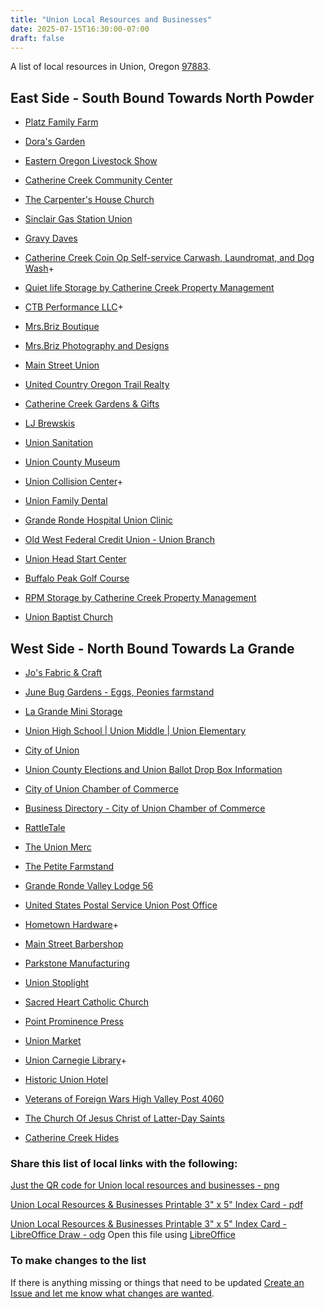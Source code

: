 ```yaml
---
title: "Union Local Resources and Businesses"
date: 2025-07-15T16:30:00-07:00
draft: false 
---
```


A list of local resources in Union, Oregon [97883](https://www.unitedstateszipcodes.org/97883/).

## East Side - South Bound Towards North Powder

- [Platz Family Farm](https://www.platzfamilyfarm.com/)

- [Dora's Garden](https://www.dorasgarden.com/)

- [Eastern Oregon Livestock Show](https://www.easternoregonlivestockshow.com/)

- [Catherine Creek Community Center](https://www.catherinecreekcommunitycenter.com/)

- [The Carpenter's House Church](https://www.catherinecreekcommunitycenter.com/event-list)

- [Sinclair Gas Station Union](https://stations.sinclairoil.com/or/union/363-n-main-st)

- [Gravy Daves](https://k51qzi5uqu5dhnk7ngyzko5athq7wjrs05ohta5xr9pfz0jk74szb8qt5zpau9.ipns.dweb.link/)

- [Catherine Creek Coin Op Self-service Carwash, Laundromat, and Dog Wash](https://www.facebook.com/profile.php?id=61557786997016)+

- [Quiet life Storage by Catherine Creek Property Management](https://catherinecreekpm.com/)

- [CTB Performance LLC](https://www.facebook.com/profile.php?id=100063960536965)+

- [Mrs.Briz Boutique](https://www.facebook.com/mrsbrizboutique)

- [Mrs.Briz Photography and Designs](https://www.facebook.com/mrsbriz.photographyanddesigns/)

- [Main Street Union](https://mainstreetunion.org/)

- [United Country Oregon Trail Realty](https://www.facebook.com/candyb44/)

- [Catherine Creek Gardens & Gifts](https://www.facebook.com/CatherineCreekGardens/)

- [LJ Brewskis](https://k51qzi5uqu5dlr44wospfhm3h896r5hlml2ctjnf1lvyr9kth119np0gar4sx0.ipns.dweb.link/)

- [Union Sanitation](https://www.facebook.com/UnionSanitation)

- [Union County Museum](https://ucmuseumoregon.com/)

- [Union Collision Center](https://www.carwise.com/auto-body-shops/union-collision-center-union-or-97883/493765)+

- [Union Family Dental](https://southcountyhd.com/)

- [Grande Ronde Hospital Union Clinic](https://www.grh.org/locations/grh-union-clinic/)

- [Old West Federal Credit Union - Union Branch](https://www.oldwestfcu.org/about-us/locations-hours.html)

- [Union Head Start Center](https://eouheadstart.org/centers/)

- [Buffalo Peak Golf Course](https://www.buffalopeakgolf.com/)

- [RPM Storage by Catherine Creek Property Management](https://catherinecreekpm.com/)

- [Union Baptist Church](https://ublogchurch.org/)

## West Side - North Bound Towards La Grande

- [Jo's Fabric & Craft](https://www.yelp.com/biz/jos-fabric-and-craft-union?adjust_creative=duckduckgo)

- [June Bug Gardens - Eggs, Peonies farmstand](https://www.facebook.com/kimberlyimaddx)

- [La Grande Mini Storage](https://www.lagrandeministorage.com/)

- [Union High School | Union Middle |
Union Elementary](https://www.union.k12.or.us/)

- [City of Union](https://cityofunion.com/)

- [Union County Elections and Union Ballot Drop Box Information ](https://unioncountyor.gov/county-clerk/elections/)

- [City of Union Chamber of Commerce](https://cityofunionchamber.com/)

- [Business Directory - City of Union Chamber of Commerce](https://cityofunionchamber.com/business-directory/)

- [RattleTale](https://k51qzi5uqu5dgtvtf0l8i0x0ymdxb84vvs7mcpjzs1dae5wizjol212xit3qrk.ipns.dweb.link/)

- [The Union Merc](https://www.facebook.com/profile.php?id=100089977361547&mibextid=LQQJ4d)

- [The Petite Farmstand](https://www.facebook.com/profile.php?id=61575239009501)

- [Grande Ronde Valley Lodge 56](https://k51qzi5uqu5dmen2sxskknnyn1u83mpthgwhf4qt6h6q0u6ii8f79h8uj8dvxh.ipns.dweb.link/)

- [United States Postal Service Union Post Office](https://tools.usps.com/locations/details/1385396)

- [Hometown Hardware](https://www.facebook.com/profile.php?id=100057097524489)+

- [Main Street Barbershop](https://www.facebook.com/mainstreetbarbershopunion)

- [Parkstone Manufacturing](https://parkstone.rocks/)

- [Union Stoplight](https://k51qzi5uqu5dktpdm3s0iwnm79xeeg1svsjtg1n2sawxmv8w36pkuil515a8jt.ipns.dweb.link/)

- [Sacred Heart Catholic Church](https://olvcatholic.org/about-olv/mission-parishes/)

- [Point Prominence Press](https://www.pointprominence.com/)

- [Union Market](https://unionmarketoregon.com/)

- [Union Carnegie Library](https://cityofunion.com/directory/city-library/)+

- [Historic Union Hotel](https://thehistoricunionhotel.com/)

- [Veterans of Foreign Wars High Valley Post 4060](https://vfw4060.org/)

- [The Church Of Jesus Christ of Latter-Day Saints](https://local.churchofjesuschrist.org/en/us/or/union/702-north-main-street)

- [Catherine Creek Hides](https://www.catherinecreekhides.com/)


### Share this list of local links with the following:
[Just the QR code for Union local resources and businesses - png](UnionLocalResourcesListQRCode.png)

[Union Local Resources & Businesses Printable 3" x 5" Index Card - pdf](unionLocalResourcesCard.pdf)

[Union Local Resources & Businesses Printable 3" x 5" Index Card - LibreOffice Draw - odg](unionLocalResourcesCard.odg)  Open this file using [LibreOffice](https://www.libreoffice.org/)

### To make changes to the list

If there is anything missing or things that need to be updated [Create an Issue and let me know what changes are wanted](https://github.com/djbrieck/brieckspro/issues).